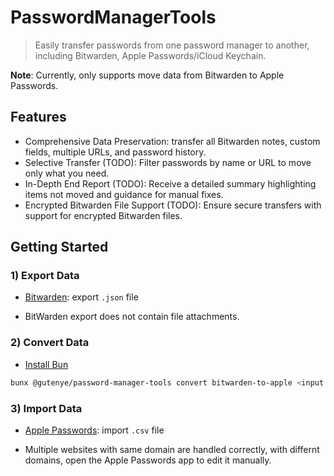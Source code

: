# PasswordManagerTools

> Easily transfer passwords from one password manager to another, including Bitwarden, Apple Passwords/iCloud Keychain.

**Note**: Currently, only supports move data from Bitwarden to Apple Passwords.

## Features

- Comprehensive Data Preservation: transfer all Bitwarden notes, custom fields, multiple URLs, and password history.
- Selective Transfer (TODO): Filter passwords by name or URL to move only what you need.
- In-Depth End Report (TODO): Receive a detailed summary highlighting items not moved and guidance for manual fixes.
- Encrypted Bitwarden File Support (TODO): Ensure secure transfers with support for encrypted Bitwarden files.

## Getting Started

### 1) Export Data

- [Bitwarden](https://bitwarden.com/help/export-your-data): export `.json` file

- BitWarden export does not contain file attachments.

### 2) Convert Data

- [Install Bun](https://bun.sh/docs/installation)

```sh
bunx @gutenye/password-manager-tools convert bitwarden-to-apple <input.json> <output.csv>
```

### 3) Import Data

- [Apple Passwords](https://support.apple.com/guide/passwords/import-mchl2f1a184c/1.0/mac): import `.csv` file

- Multiple websites with same domain are handled correctly, with differnt domains, open the Apple Passwords app to edit it manually.
